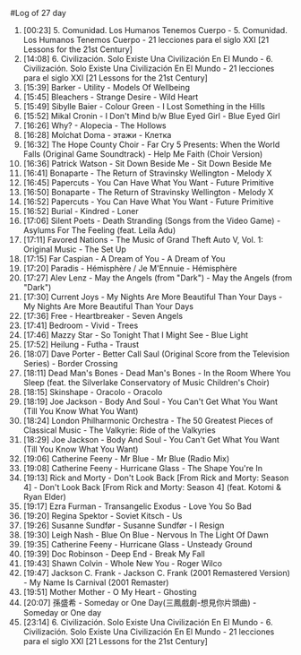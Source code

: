 #Log of 27 day

1. [00:23] 5. Comunidad. Los Humanos Tenemos Cuerpo - 5. Comunidad. Los Humanos Tenemos Cuerpo - 21 lecciones para el siglo XXI [21 Lessons for the 21st Century]
1. [14:08] 6. Civilización. Solo Existe Una Civilización En El Mundo - 6. Civilización. Solo Existe Una Civilización En El Mundo - 21 lecciones para el siglo XXI [21 Lessons for the 21st Century]
1. [15:39] Barker - Utility - Models Of Wellbeing
1. [15:45] Bleachers - Strange Desire - Wild Heart
1. [15:49] Sibylle Baier - Colour Green - I Lost Something in the Hills
1. [15:52] Mikal Cronin - I Don't Mind b/w Blue Eyed Girl - Blue Eyed Girl
1. [16:26] Why? - Alopecia - The Hollows
1. [16:28] Molchat Doma - этажи - Клетка
1. [16:32] The Hope County Choir - Far Cry 5 Presents: When the World Falls (Original Game Soundtrack) - Help Me Faith (Choir Version)
1. [16:36] Patrick Watson - Sit Down Beside Me - Sit Down Beside Me
1. [16:41] Bonaparte - The Return of Stravinsky Wellington - Melody X
1. [16:45] Papercuts - You Can Have What You Want - Future Primitive
1. [16:50] Bonaparte - The Return of Stravinsky Wellington - Melody X
1. [16:52] Papercuts - You Can Have What You Want - Future Primitive
1. [16:52] Burial - Kindred - Loner
1. [17:06] Silent Poets - Death Stranding (Songs from the Video Game) - Asylums For The Feeling (feat. Leila Adu)
1. [17:11] Favored Nations - The Music of Grand Theft Auto V, Vol. 1: Original Music - The Set Up
1. [17:15] Far Caspian - A Dream of You - A Dream of You
1. [17:20] Paradis - Hémisphère / Je M'Ennuie - Hémisphère
1. [17:27] Alev Lenz - May the Angels (from "Dark") - May the Angels (from "Dark")
1. [17:30] Current Joys - My Nights Are More Beautiful Than Your Days - My Nights Are More Beautiful Than Your Days
1. [17:36] Free - Heartbreaker - Seven Angels
1. [17:41] Bedroom - Vivid - Trees
1. [17:46] Mazzy Star - So Tonight That I Might See - Blue Light
1. [17:52] Heilung - Futha - Traust
1. [18:07] Dave Porter - Better Call Saul (Original Score from the Television Series) - Border Crossing
1. [18:11] Dead Man's Bones - Dead Man's Bones - In the Room Where You Sleep (feat. the Silverlake Conservatory of Music Children's Choir)
1. [18:15] Skinshape - Oracolo - Oracolo
1. [18:19] Joe Jackson - Body And Soul - You Can't Get What You Want (Till You Know What You Want)
1. [18:24] London Philharmonic Orchestra - The 50 Greatest Pieces of Classical Music - The Valkyrie: Ride of the Valkyries
1. [18:29] Joe Jackson - Body And Soul - You Can't Get What You Want (Till You Know What You Want)
1. [19:06] Catherine Feeny - Mr Blue - Mr Blue (Radio Mix)
1. [19:08] Catherine Feeny - Hurricane Glass - The Shape You're In
1. [19:13] Rick and Morty - Don't Look Back [From Rick and Morty: Season 4] - Don't Look Back [From Rick and Morty: Season 4] (feat. Kotomi & Ryan Elder)
1. [19:17] Ezra Furman - Transangelic Exodus - Love You So Bad
1. [19:20] Regina Spektor - Soviet Kitsch - Us
1. [19:26] Susanne Sundfør - Susanne Sundfør - I Resign
1. [19:30] Leigh Nash - Blue On Blue - Nervous In The Light Of Dawn
1. [19:35] Catherine Feeny - Hurricane Glass - Unsteady Ground
1. [19:39] Doc Robinson - Deep End - Break My Fall
1. [19:43] Shawn Colvin - Whole New You - Roger Wilco
1. [19:47] Jackson C. Frank - Jackson C. Frank (2001 Remastered Version) - My Name Is Carnival (2001 Remaster)
1. [19:51] Mother Mother - O My Heart - Ghosting
1. [20:07] 孫盛希 - Someday or One Day(三鳳戲劇-想見你片頭曲) - Someday or One day
1. [23:14] 6. Civilización. Solo Existe Una Civilización En El Mundo - 6. Civilización. Solo Existe Una Civilización En El Mundo - 21 lecciones para el siglo XXI [21 Lessons for the 21st Century]
